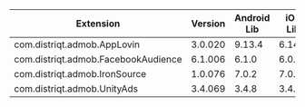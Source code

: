 
| Extension | Version | Android Lib | iOS Lib |
| --- | --- | --- | --- |
| com.distriqt.admob.AppLovin | 3.0.020 | 9.13.4 | 6.14.4 |
| com.distriqt.admob.FacebookAudience | 6.1.006 | 6.1.0 | 6.0.0 |
| com.distriqt.admob.IronSource | 1.0.076 | 7.0.2 | 7.0.2 |
| com.distriqt.admob.UnityAds | 3.4.069 | 3.4.8 | 3.4.8 |
